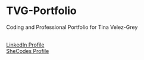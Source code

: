 # TVG-Portfolio

<p>Coding and Professional Portfolio for Tina Velez-Grey</p>
<br />
<a href="https://www.linkedin.com/in/tina-velez-grey-b83a5623/" target="_blank">LinkedIn Profile</a>
<br />
<a href="https://www.shecodes.io/graduates/72434-tina-velez-grey" target="_blank">SheCodes Profile</a>
